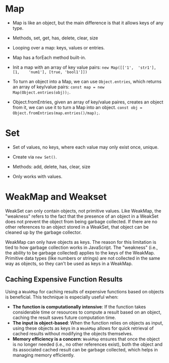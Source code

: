 # Map

- Map is like an object, but the main difference is that it allows keys of any type.

- Methods, set, get, has, delete, clear, size

- Looping over a map: keys, values or entries.

- Map has a forEach method built-in.

- Init a map with an array of key value pairs: `new Map([['1',  'str1'], [1,    'num1'], [true, 'bool1']])`

- To turn an object into a Map, we can use `Object.entries`, which returns an array of key/value pairs: `const map = new Map(Object.entries(obj));`.

- Object.fromEntries, given an array of key/value paires, creates an object from it, we can use it to turn a Map into an object. `const obj = Object.fromEntries(map.entries()/map);`.


# Set

- Set of values, no keys, where each value may only exist once, unique.

- Create via `new Set()`.

- Methods: add, delete, has, clear, size

- Only works with values.


# WeakMap and Weakset

WeakSet can only contain objects, not primitive values. Like WeakMap, the "weakness" refers to the fact that the presence of an object in a WeakSet does not prevent the object from being garbage collected. If there are no other references to an object stored in a WeakSet, that object can be cleaned up by the garbage collector.

WeakMap can only have objects as keys. The reason for this limitation is tied to how garbage collection works in JavaScript. The "weakness" (i.e., the ability to be garbage collected) applies to the keys of the WeakMap. Primitive data types (like numbers or strings) are not collected in the same way as objects, so they can't be used as keys in a WeakMap.

## Caching Expensive Function Results

Using a `WeakMap` for caching results of expensive functions based on objects is beneficial. This technique is especially useful when:

- **The function is computationally intensive**: If the function takes considerable time or resources to compute a result based on an object, caching the result saves future computation time.
- **The input is object-based**: When the function relies on objects as input, using these objects as keys in a `WeakMap` allows for quick retrieval of cached results without modifying the objects themselves.
- **Memory efficiency is a concern**: `WeakMap` ensures that once the object is no longer needed (i.e., no other references exist), both the object and its associated cached result can be garbage collected, which helps in managing memory efficiently.

